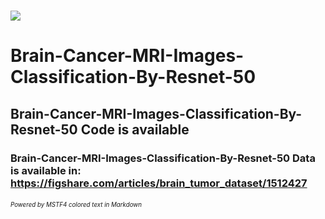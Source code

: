 # <a><img src="https://github.com/MSTF4/Brain-Cancer-MRI-Images-Classification-By-Resnet-50/blob/master/read1.svg"/></a>

# Brain-Cancer-MRI-Images-Classification-By-Resnet-50

## Brain-Cancer-MRI-Images-Classification-By-Resnet-50 Code is available

### Brain-Cancer-MRI-Images-Classification-By-Resnet-50 Data is available in: https://figshare.com/articles/brain_tumor_dataset/1512427

###### <sub><sup>Powered by MSTF4 colored text in Markdown</sup></sub>
